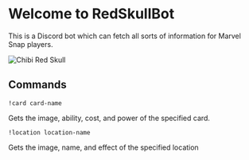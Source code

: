 # Welcome to RedSkullBot

This is a Discord bot which can fetch all sorts of information for Marvel Snap players.

![Chibi Red Skull](https://game-assets.snap.fan/processed_source_images/Baked/Cards/RedSkull_02%2FRedSkull_02_Foreground.webp?v11)

## Commands
`!card card-name`

Gets the image, ability, cost, and power of the specified card.

`!location location-name`

Gets the image, name, and effect of the specified location